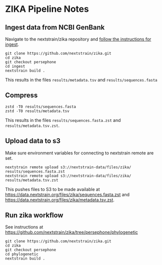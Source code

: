 # ZIKA Pipeline Notes

## Ingest data from NCBI GenBank

Navigate to the nextstrain/zika repository and [follow the instructions for ingest](https://github.com/nextstrain/zika/tree/persephone/ingest).

```
git clone https://github.com/nextstrain/zika.git
cd zika
git checkout persephone
cd ingest
nextstrain build .
```

This results in the files `results/metadata.tsv` and `results/sequences.fasta`

## Compress

```
zstd -T0 results/sequences.fasta
zstd -T0 results/metadata.tsv
```

This results in the files `results/sequences.fasta.zst` and `results/metadata.tsv.zst`.

## Upload data to s3

Make sure environment variables for connecting to nextstrain remote are set.

```
nextstrain remote upload s3://nextstrain-data/files/zika/ results/sequences.fasta.zst
nextstrain remote upload s3://nextstrain-data/files/zika/ results/metadata.tsv.zst
```

This pushes files to S3 to be made available at https://data.nextstrain.org/files/zika/sequences.fasta.zst and https://data.nextstrain.org/files/zika/metadata.tsv.zst.

## Run zika workflow

See instructions at https://github.com/nextstrain/zika/tree/persephone/phylogenetic

```
git clone https://github.com/nextstrain/zika.git
cd zika
git checkout persephone
cd phylogenetic
nextstrain build .
```